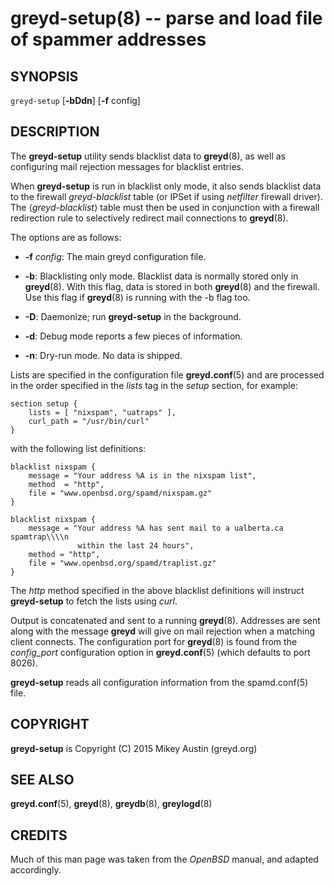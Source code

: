 greyd-setup(8) -- parse and load file of spammer addresses
==========================================================

## SYNOPSIS

`greyd-setup` [**-bDdn**] [**-f** config]

## DESCRIPTION

The **greyd-setup** utility sends blacklist data to **greyd**(8), as well as configuring mail rejection messages for blacklist entries.

When **greyd-setup** is run in blacklist only mode, it also sends blacklist data to the firewall *greyd-blacklist* table (or IPSet if using *netfilter* firewall driver). The ⟨*greyd-blacklist*⟩ table must then be used in conjunction with a firewall redirection rule to selectively redirect mail connections to **greyd**(8).

The options are as follows:

* **-f** *config*:
  The main greyd configuration file.

* **-b**:
  Blacklisting only mode. Blacklist data is normally stored only in **greyd**(8). With this flag, data is stored in both **greyd**(8) and the firewall. Use this flag if **greyd**(8) is running with the -b flag too.

* **-D**:
  Daemonize; run **greyd-setup** in the background.

* **-d**:
  Debug mode reports a few pieces of information.

* **-n**:
  Dry-run mode. No data is shipped.

Lists are specified in the configuration file **greyd.conf**(5) and are processed in the order specified in the *lists* tag in the *setup* section, for example:

    section setup {
        lists = [ "nixspam", "uatraps" ],
        curl_path = "/usr/bin/curl"
    }

with the following list definitions:

    blacklist nixspam {
        message = "Your address %A is in the nixspam list",
        method  = "http",
        file = "www.openbsd.org/spamd/nixspam.gz"
    }

    blacklist nixspam {
        message = "Your address %A has sent mail to a ualberta.ca spamtrap\\\\n
                   within the last 24 hours",
        method = "http",
        file = "www.openbsd.org/spamd/traplist.gz"
    }

The *http* method specified in the above blacklist definitions will instruct **greyd-setup** to fetch the lists using *curl*.

Output is concatenated and sent to a running **greyd**(8). Addresses are sent along with the message **greyd** will give on mail rejection when a matching client connects. The configuration port for **greyd**(8) is found from the *config_port* configuration option in **greyd.conf**(5) (which defaults to port 8026).

**greyd-setup** reads all configuration information from the spamd.conf(5) file.

## COPYRIGHT

**greyd-setup** is Copyright (C) 2015 Mikey Austin (greyd.org)

## SEE ALSO

  **greyd.conf**(5), **greyd**(8), **greydb**(8), **greylogd**(8)

## CREDITS

Much of this man page was taken from the *OpenBSD* manual, and adapted accordingly.
